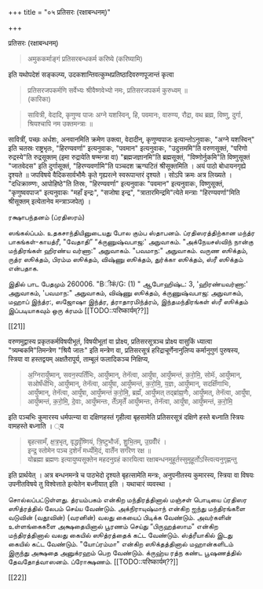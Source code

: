 +++
title = "०५ प्रतिसरः (रक्षाबन्धनम्)"

+++

प्रतिसरः (रक्षाबन्धनम्)

> अमुककर्माङ्गं प्रतिसरबन्धकर्म करिष्ये (करिष्यामि) 

इति यथोपदेशं सङ्कल्प्य, उदकशान्तिवत्कुम्भप्रतिष्ठादिवरुणपूजान्तं कृत्वा 

> प्रतिसरजपकर्मणि सर्वेभ्यः श्रीवैष्णवेभ्यो नमः, प्रतिसरजपकर्म कुरुध्वम् ॥  
(कारिका)

> सावित्री, वेदादि, कृणुण्व पाजः अग्ने यशस्विन्, हि, पवमानः, वारुण्य, रौद्रा, वथ ब्रह्म, विष्णु, दुर्गा, श्रियश्चापि नम उक्तमन्त्राः ॥ 

सावित्रीं, पच्छः अर्धशः, अनवानमिति क्रमेण उक्त्वा, वेदादीन्, कृणुण्वपाजः इत्यान्तोऽनुवाकः, "अग्ने यशस्विन्" इति चतस्रः राष्ट्रभृतः, "हिरण्यवर्णा" इत्यनुवाकः, "पवमान" इत्यनुवाकः, "उदुत्तममि"ति वरुणसूक्तं, "परिणो रुद्रस्ये"ति रुद्रसूक्तम् (इमा रुद्रायेति षण्मन्त्रा वा) "ब्रह्मजज्ञानमि"ति ब्रह्मसूक्तं, "विष्णोर्नुकमि"ति विष्णुसूक्तं "जातवेदस" इति दुर्गासूक्तं, "हिरण्यवर्णामि"ति पञ्चदश ऋग्घटितं श्रीसूक्तमिति । अयं पाठो बोधायनगृह्ये दृश्यते ॥ जपविषये वैदिकसार्वभौमैः कृते गृह्यरत्ने स्वरूपान्तरं दृश्यते । सोऽपि क्रमः अत्र लिख्यते । "दधिक्राव्ण्णः, आपोहिष्ठे"ति तिस्रः, "हिरण्यवर्णा" इत्यनुवाकः "पवमान" इत्यनुवाकः, विष्णुसूक्तं, "कृणुष्ववपाज" इत्यनुवाकः "महाँ इन्द्रः", "सजोषा इन्द्र", "त्रातारमिन्द्रमि"त्येते मन्त्राः "हिरण्यवर्णा"मिति श्रीसूक्तम् इत्येतानेव मन्त्राञ्जपेत्) ।

ரக்ஷாபந்தனம் (ப்ரதிஸரம்)

ஸங்கல்ப்பம். உதகசாந்தியினுடையது போல கும்ப ஸ்தாபனம். ப்ரதிஸரத்திற்கான மந்த்ர பாகங்கள்-காயத்ரீ, "வேதாதி” “க்ருணுஷ்வபாஜ:' அநுவாகம். "அக்நேயசஸ்விந் நான்கு மந்திரங்கள் ஹிரண்ய வர்ணா:" அநுவாகம். "பவமாந:" அநுவாகம். வருண ஸூக்தம், ருத்ர ஸூக்தம், பிரம்ம ஸூக்தம், விஷ்ணு ஸூக்தம், துர்க்கா ஸூக்தம், ஸ்ரீ ஸூக்தம் என்பதாக.

இதில் பாட பேதமும் 260006. "Bीकं/G: (1) " ஆபோஹிஷ்ட: 3, 'ஹிரண்யவர்ணா:' அநுவாகம், 'பவமாந:" அநுவாகம், விஷ்ணு ஸூக்தம், க்ருணுஷ்வபாஜ: அநுவாகம், மஹாப் இந்த்ர:, ஸஜோஷா இந்த்ர, த்ராதாரமிந்த்ரம், இந்தமந்திரங்கள் ஸ்ரீ ஸூக்தம் இப்படியாகவும் ஒரு க்ரமம் [[TODO::परिष्कार्यम्??]]

[[21]]

वरुणमुद्वास्य प्रकृतकर्मविषयीभूतं, विषयीभूतां वा प्रोक्ष्य, प्रतिसरसूत्रञ्च प्रोक्ष्य वासुकिं ध्यात्वा "त्र्यम्बकमि"तिमन्त्रेण "श्रियै जातः" इति मन्त्रेण वा, प्रतिसरसूत्रं हरिद्राचूर्णेनानुलिप्य कर्मानुगुणं पुरुषस्य, स्त्रिया वा हस्तद्वयम् अक्षतैरापूर्य, ताम्बूलं फलादिकञ्च निक्षिप्य, 

> अ॒ग्निरायुँष्मान्, सवन॒स्पतिँभिः, आयुँष्मान्, तेनॅत्वा, आयुँषा, आयुँष्मन्तं, क॒रो॒मि॒, सोमॅः, आयुँष्मान्, सओषँधीभिः, आयुँष्मान्, तेनॅत्वा, आयुँषा, आयुँष्मन्तं, क॒रो॒मि॒, य॒ज्ञः, आयुँष्मान्, सदक्षिँणाभिः, आयुँष्मान्, तेनॅत्वा, आयुँषा, आयुँष्मन्तं क॒रो॒मि॒, ब्रह्मँ, आयुँष्मत् तद्ब्रा॑ह्म॒णैः, आयुँष्मत्, तेनॅत्वा, आयुँषा, आयुँष्मन्तं, क॒रो॒मि॒, दे॒वाः, आयुँष्मन्तः, तेँऽमृतेँ आयुँष्मन्तः, तेनॅत्वा, आयुँषा, आयुँष्मन्तं, क॒रो॒मि॒ 

इति पञ्चभिः कुमारस्य धर्मपत्न्या वा दक्षिणहस्तं गृहीत्वा बृहसामेति प्रतिसरसूत्रं दक्षिणे हस्ते बध्नाति स्त्रियः वामहस्ते बध्नाति । ्य

> बृहत्सामँ, क्ष॒त्र॒भृत्, वृद्धवृँष्णियं, त्रि॒ष्टुभौजॅः, शु॒भि॒तम्, उ॒ग्रवीँरं ।  
इन्द्र॒ स्तोमेन पञ्च द॒शेनँ मध्यँमि॒दं, वातेँन सगँरेण रक्ष ॥  
योब्रह्मा ब्रह्मणः इत्यायुष्यसूक्तेन महदनुग्रहं कारयित्वा रक्षाबन्धनमुहूर्तस्सुमूहूर्तोऽस्त्वित्यनुगृह्णन्तु 

इति प्रार्थयेत् । अत्र बन्धनमन्त्रे च पाठभेदो दृश्यते बृहत्सामेति मन्त्रः, अनुपनीतस्य कुमारस्य, स्त्रिया वा विषयः उपनीतविषये तु विश्वेत्ताते इत्येतेन बध्नीयात् इति । यथाचारं व्यवस्था ।

சொல்லப்பட்டுள்ளது. த்ரயம்பகம் என்கிற மந்திரத்தினால் மஞ்சள் பொடியை ப்ரதிஸர ஸூத்ரத்தில் லேபம் செய்ய வேண்டும். அக்நிராயுஷ்மாந் என்கிற ஐந்து மந்திரங்களை வடுவின் (வதூவின்) (வரனின்) வலது கையைப் பிடிக்க வேண்டும். அவர்களின் உள்ளங்கைகளை அக்ஷதையினால் பூரணம் செய்து “பிருஹத்ஸாம" என்கிற மந்திரத்தினால் வலது கையில் ஸூத்ரத்தைக் கட்ட வேண்டும். ஸ்த்ரீயாகில் இடது கையில் கட்ட வேண்டும். "யோப்ரம்மா" என்கிற ஸூக்தத்தினால் மஹான்களிடம் இருந்து அக்ஷதை அனுக்ரஹம் பெற வேண்டும். க்ருஹ்ய ரத்ந கண்ட பூஷணத்தில் தேவதோத்வாஸனம். ப்ரோக்ஷணம். [[TODO::परिष्कार्यम्??]]

[[22]]

